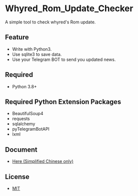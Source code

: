 # Whyred_Rom_Update_Checker

A simple tool to check whyred's Rom update.

## Feature
- Write with Python3.
- Use sqlite3 to save data.
- Use your Telegram BOT to send you updated news.

## Required
- Python 3.8+

## Required Python Extension Packages
- BeautifulSoup4
- requests
- sqlalchemy
- pyTelegramBotAPI
- lxml

## Document
- [Here (Simplified Chinese only)](https://github.com/Pzqqt/Whyred_Rom_Update_Checker/blob/master/document.md)

## License
- [MIT](https://github.com/Pzqqt/Whyred_Rom_Update_Checker/blob/master/LICENSE)
